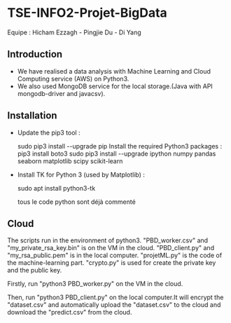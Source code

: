 # TSE-INFO2-Projet-BigData

Equipe : Hicham Ezzagh - Pingjie Du - Di Yang

## Introduction

- We have realised a data analysis with Machine Learning and Cloud Computing service (AWS) on Python3.
- We also used MongoDB service for the local storage.(Java with API mongodb-driver and javacsv).

## Installation 

- Update the pip3 tool :

  sudo pip3 install --upgrade pip 
Install the required Python3 packages :
  pip3 install boto3
  sudo pip3 install --upgrade ipython numpy pandas seaborn matplotlib scipy scikit-learn 
- Install TK for Python 3 (used by Matplotlib) :

  sudo apt install python3-tk

  tous le code python sont déjà commenté
  
## Cloud
The scripts run in the environment of python3.
"PBD_worker.csv" and "my_private_rsa_key.bin" is on the VM in the cloud.
"PBD_client.py" and "my_rsa_public.pem" is in the local computer.
"projetML.py" is the code of the machine-learning part.
"crypto.py" is used for create the private key and the public key.

Firstly, run "python3 PBD_worker.py" on the VM in the cloud.

Then, run "python3 PBD_client.py" on the local computer.It will encrypt the "dataset.csv" and automatically upload the "dataset.csv" to the cloud and download the "predict.csv" from the cloud.
